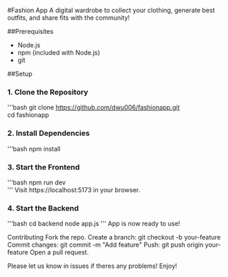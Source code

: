 #Fashion App
A digital wardrobe to collect your clothing, generate best outfits, and share fits with the community!

##Prerequisites
- Node.js 
- npm (included with Node.js)
- git

##Setup
### 1. Clone the Repository
'''bash
git clone https://github.com/dwu006/fashionapp.git  
cd fashionapp

### 2. Install Dependencies
'''bash
npm install  

### 3. Start the Frontend
'''bash 
npm run dev  
'''
Visit https://localhost:5173 in your browser.

### 4. Start the Backend
'''bash
cd backend
node app.js
'''
App is now ready to use!

Contributing
Fork the repo.
Create a branch: git checkout -b your-feature
Commit changes: git commit -m "Add feature"
Push: git push origin your-feature
Open a pull request.

Please let us know in issues if theres any problems!
Enjoy!

